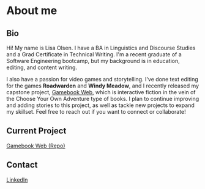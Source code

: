 # About me
## Bio
Hi! My name is Lisa Olsen. I have a BA in Linguistics and Discourse Studies and a Grad Certificate in Technical Writing. I'm a recent graduate of a Software Engineering bootcamp, but my background is in education, editing, and content writing.

I also have a passion for video games and storytelling. I've done text editing for the games **Roadwarden** and **Windy Meadow**, and I recently released my capstone project, [Gamebook Web](https://gamebook-web.netlify.app/), which is interactive fiction in the vein of the Choose Your Own Adventure type of books. I plan to continue improving and adding stories to this project, as well as tackle new projects to expand my skillset. Feel free to reach out if you want to connect or collaborate!

## Current Project
[Gamebook Web (Repo)](https://github.com/lmolsen/lisa-olsen-capstone)

## Contact
[LinkedIn](https://www.linkedin.com/in/lisa-m-olsen/)
<!--
**lmolsen/lmolsen** is a ✨ _special_ ✨ repository because its `README.md` (this file) appears on your GitHub profile.

Here are some ideas to get you started:

- 🔭 I’m currently working on ...
- 🌱 I’m currently learning ...
- 👯 I’m looking to collaborate on ...
- 🤔 I’m looking for help with ...
- 💬 Ask me about ...
- 📫 How to reach me: ...
- 😄 Pronouns: ...
- ⚡ Fun fact: ...
-->
